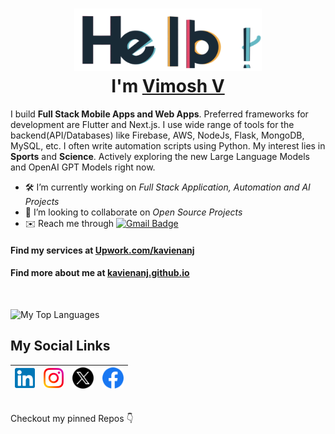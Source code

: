 <h1 align="center"> <img src="https://github.com/kavienanj/kavienanj/blob/master/assets/hello.gif" alt="hello-gif" width="300px" height="100px" ><br >I'm <a href="https://www.github.com/kavienanj"> Vimosh V </a> </h1>

I build **Full Stack Mobile Apps and Web Apps**. Preferred frameworks for development are Flutter and Next.js. I use wide range of tools for the backend(API/Databases) like Firebase, AWS, NodeJs, Flask, MongoDB, MySQL, etc. I often write automation scripts using Python. My interest lies in **Sports** and **Science**. Actively exploring the new Large Language Models and OpenAI GPT Models right now.

- 🛠️ I’m currently working on *Full Stack Application, Automation and AI Projects*
- 🤝 I’m looking to collaborate on *Open Source Projects*
- ✉️ Reach me through [![Gmail Badge](https://img.shields.io/badge/-kavienanj@gmail.com-c14438?style=flat-square&logo=Gmail&logoColor=white&link=mailto:kavienanj@gmail.com)](mailto:kavienanj@gmail.com)

#### Find my services at [Upwork.com/kavienanj](https://www.upwork.com/freelancers/~01c54f90bd0c543351?s=1110580755107926016)

#### Find more about me at [kavienanj.github.io](https://kavienanj.github.io)
<br/>

![My Top Languages](https://github-readme-stats.vercel.app/api/top-langs/?username=kavienanj&theme=dark&hide=jupyter%20notebook,css,c,perl,makefile,assembly,shell)

<h2>My Social Links</h2>

| [<img src="https://github.com/kavienanj/kavienanj/blob/master/assets/Linkedin.svg" alt="Linkedin Logo" width="32">](https://www.linkedin.com/in/kavienanj/) | [<img src="https://github.com/kavienanj/kavienanj/blob/master/assets/Instagram.svg" alt="Instagram Logo" width="32">](https://www.instagram.com/kavienanj/) | [<img src="https://github.com/kavienanj/kavienanj/blob/master/assets/X.png" alt="X logo" width="34">](https://x.com/kavienanj) | [<img src="https://github.com/kavienanj/kavienanj/blob/master/assets/Facebook.png" alt="Facebook logo" width="34">](https://facebook.com/kavienanj) 
|:---:|:---:|:---:|:---:|

<br>
Checkout my pinned Repos 👇
